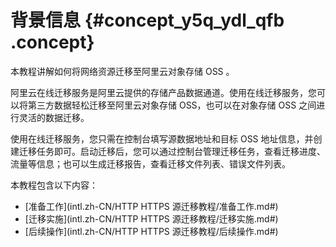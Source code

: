 # 背景信息 {#concept_y5q_ydl_qfb .concept}

本教程讲解如何将网络资源迁移至阿里云对象存储 OSS 。

阿里云在线迁移服务是阿里云提供的存储产品数据通道。使用在线迁移服务，您可以将第三方数据轻松迁移至阿里云对象存储 OSS，也可以在对象存储 OSS 之间进行灵活的数据迁移。

使用在线迁移服务，您只需在控制台填写源数据地址和目标 OSS 地址信息，并创建迁移任务即可。启动迁移后，您可以通过控制台管理迁移任务，查看迁移进度、流量等信息；也可以生成迁移报告，查看迁移文件列表、错误文件列表。

本教程包含以下内容：

-   [准备工作](intl.zh-CN/HTTP HTTPS 源迁移教程/准备工作.md#)
-   [迁移实施](intl.zh-CN/HTTP HTTPS 源迁移教程/迁移实施.md#)
-   [后续操作](intl.zh-CN/HTTP HTTPS 源迁移教程/后续操作.md#)

